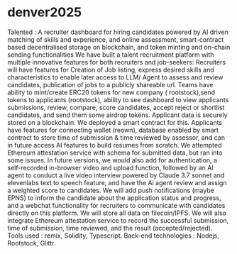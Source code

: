 # denver2025
Talented : A recruiter dashboard for hiring candidates powered by AI driven matching of skills and experience, and online assessment, smart-contract based decentralised storage on blockchain, and token minting and on-chain sending functionalities 
We have built a talent recruitment platform with multiple innovative features for both recruiters and job-seekers: 
Recruiters will have features for Creation of Job listing, express desired skills and characteristics to enable later access to LLM/ Agent to assess and review candidates, publication of jobs to a publicly shareable url.
Teams have ability to mint/create ERC20 tokens for new company ( rootstock),send tokens to applicants (rootstock), ability to see dashboard to view applicants submissions, review, compare, score candidates, accept reject or shortlist candidates, and send them some airdrop tokens. Applicant data is securely stored on a blockchain. We deployed a smart contract for this.
Applicants have features for connecting wallet (reown), database enabled by smart contract to store time of submission &  time reviewed by assessor, and can in future access AI features to build resumes from scratch. 
We attempted Ethereum attestation service with schema for submitted data, but ran into some issues. 
In future versions, we would also add for authentication, a self-recorded in-browser video and upload function, followed by an AI agent to conduct a live video interview powered by Claude 3.7 sonnet and elevenlabs text to speech feature, and have the Ai agent review and assign a weighted score to candidates. We will add push notifications (maybe EPNS) to inform the candidate about the application status and progress, and a webchat functionality for recruiters to communicate with candidates directly on this platform. We will store all data on filecoin/IPFS. We will also integrate Ethereum attestation service to record the successful submission, time of submission, time reviewed, and the result (accepted/rejected).   
Tools used : remix, Solidity, Typescript.
Back-end technologies : Nodejs, Rootstock, Glittr.
